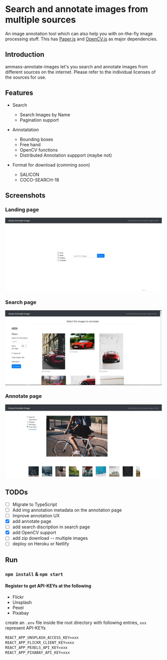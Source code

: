 # Search and annotate images from multiple sources

An image annotation tool which can also help you with on-the-fly image processing stuff. This has [Paper.js](http://paperjs.org/) and [OpenCV.js](https://docs.opencv.org/3.4/d5/d10/tutorial_js_root.html) as major dependencies.

## Introduction

ammass-annotate-images let's you search and annotate images from different sources on the internet. Please refer to the individual licenses of the sources for use.

## Features

- Search
  - Search Images by Name
  - Pagination support

- Annotatation
  - Bounding boxes
  - Free hand
  - OpenCV functions
  - Distributed Annotation suppport (maybe not)

- Format for download (comming soon)
  - SALICON
  - COCO-SEARCH-18

## Screenshots

### Landing page

![Landing Page](/demo/mainwindow.jpg)

### Search page

![Search Page](/demo/searchWindow.jpg)

### Annotate page

![Annotate Page](demo/annotate.jpg)

## TODOs

- [ ] Migrate to TypeScript
- [ ] Add img annotation metadata on the annotation page
- [ ] Improve annotation UX
- [X] add annotate page
- [ ] add search discription in search page
- [X] add OpenCV support
- [ ] add zip download -- multiple images
- [ ] deploy on Heroku or Netlify

## Run

### `npm install` & `npm start`

#### Register to get API-KEYs at the following

- Flickr
- Unsplash
- Pexel
- Pixabay

create an `.env` file inside the root directory with following entries, `xxx` represent API-KEYs

```shell
REACT_APP_UNSPLASH_ACCESS_KEY=xxx
REACT_APP_FLICKR_CLIENT_KEY=xxx
REACT_APP_PEXELS_API_KEY=xxx
REACT_APP_PIXABAY_API_KEY=xxx
```
